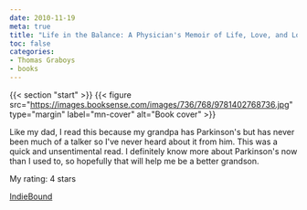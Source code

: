 ```yaml
---
date: 2010-11-19
meta: true
title: "Life in the Balance: A Physician's Memoir of Life, Love, and Loss with Parkinson's Disease and Dementia"
toc: false
categories:
- Thomas Graboys
- books
---
```


{{< section "start" >}}
{{< figure src="https://images.booksense.com/images/736/768/9781402768736.jpg" type="margin" label="mn-cover" alt="Book cover" >}}

Like my dad, I read this because my grandpa has Parkinson's but has never been much of a talker so I've never heard about it from him. This was a quick and unsentimental read. I definitely know more about Parkinson's now than I used to, so hopefully that will help me be a better grandson.

My rating: 4 stars  

[IndieBound](https://www.indiebound.org/book/9781402768736)
